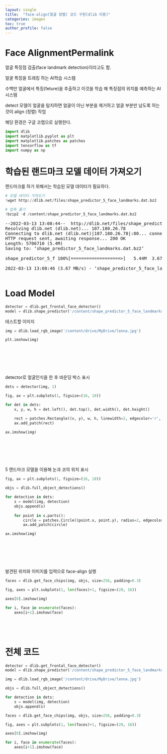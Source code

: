 ```yaml
---
layout: single
title:  "face-align(얼굴 정렬) 코드 구현(dlib 이용)"
categories: images
toc: true
author_profile: false
---
```


<head>
  <style>
    table.dataframe {
      white-space: normal;
      width: 100%;
      height: 240px;
      display: block;
      overflow: auto;
      font-family: Arial, sans-serif;
      font-size: 0.9rem;
      line-height: 20px;
      text-align: center;
      border: 0px !important;
    }

    table.dataframe th {
      text-align: center;
      font-weight: bold;
      padding: 8px;
    }

    table.dataframe td {
      text-align: center;
      padding: 8px;
    }

    table.dataframe tr:hover {
      background: #b8d1f3; 
    }

    .output_prompt {
      overflow: auto;
      font-size: 0.9rem;
      line-height: 1.45;
      border-radius: 0.3rem;
      -webkit-overflow-scrolling: touch;
      padding: 0.8rem;
      margin-top: 0;
      margin-bottom: 15px;
      font: 1rem Consolas, "Liberation Mono", Menlo, Courier, monospace;
      color: $code-text-color;
      border: solid 1px $border-color;
      border-radius: 0.3rem;
      word-break: normal;
      white-space: pre;
    }

  .dataframe tbody tr th:only-of-type {
      vertical-align: middle;
  }

  .dataframe tbody tr th {
      vertical-align: top;
  }

  .dataframe thead th {
      text-align: center !important;
      padding: 8px;
  }

  .page__content p {
      margin: 0 0 0px !important;
  }

  .page__content p > strong {
    font-size: 0.8rem !important;
  }

  </style>
</head>


# Face AlignmentPermalink



얼굴 특징점 검출(face landmark detection)이라고도 함.



얼굴 특징을 트래킹 하는 AI학습 시스템



수백만 얼굴에서 특징(feture)을 추출하고 이것을 학습 해 특징점의 위치를 예측하는 AI 시스템



detect 모델이 얼굴을 탐지하면 얼굴이 아닌 부분을 제거하고 얼굴 부분만 남도록 하는 것이 align (정렬) 작업



해당 환경은 구글 코랩으로 실행한다.




```python
import dlib
import matplotlib.pyplot as plt
import matplotlib.patches as patches
import tensorflow as tf
import numpy as np
```

# 학습된 랜드마크 모델 데이터 가져오기



랜드마크를 하기 위해서는 학습된 모델 데이터가 필요하다.



```python
# 모델 데이터 가져오기
!wget http://dlib.net/files/shape_predictor_5_face_landmarks.dat.bz2

# 압축 풀기 
!bzip2 -d /content/shape_predictor_5_face_landmarks.dat.bz2
```

<pre>
--2022-03-13 13:08:44--  http://dlib.net/files/shape_predictor_5_face_landmarks.dat.bz2
Resolving dlib.net (dlib.net)... 107.180.26.78
Connecting to dlib.net (dlib.net)|107.180.26.78|:80... connected.
HTTP request sent, awaiting response... 200 OK
Length: 5706710 (5.4M)
Saving to: ‘shape_predictor_5_face_landmarks.dat.bz2’

shape_predictor_5_f 100%[===================>]   5.44M  3.67MB/s    in 1.5s    

2022-03-13 13:08:46 (3.67 MB/s) - ‘shape_predictor_5_face_landmarks.dat.bz2’ saved [5706710/5706710]

</pre>
# Load Model



```python
detector = dlib.get_frontal_face_detector()
model = dlib.shape_predictor('/content/shape_predictor_5_face_landmarks.dat')
```

테스트할 이미지



```python
img = dlib.load_rgb_image('/content/drive/MyDrive/lenna.jpg')

plt.imshow(img)
```

<pre>
<matplotlib.image.AxesImage at 0x7f799b2cc6d0>
</pre>
<pre>
<Figure size 432x288 with 1 Axes>
</pre>
detector로 얼굴인식을 한 후 바운딩 박스 표시



```python
dets = detector(img, 1)

fig, ax = plt.subplots(1, figsize=(16, 10))

for det in dets:
    x, y, w, h = det.left(), det.top(), det.width(), det.height()

    rect = patches.Rectangle((x, y), w, h, linewidth=2, edgecolor='r', facecolor='none')
    ax.add_patch(rect)

ax.imshow(img)
```

<pre>
<matplotlib.image.AxesImage at 0x7f7999d49810>
</pre>
<pre>
<Figure size 1152x720 with 1 Axes>
</pre>
5 랜드마크 모델을 이용해 눈과 코의 위치 표시



```python
fig, ax = plt.subplots(1, figsize=(16, 10))

objs = dlib.full_object_detections()

for detection in dets:
    s = model(img, detection)
    objs.append(s)
    
    for point in s.parts():
        circle = patches.Circle((point.x, point.y), radius=2, edgecolor='r', facecolor='r')
        ax.add_patch(circle)

ax.imshow(img)
```

<pre>
<matplotlib.image.AxesImage at 0x7f7999ce11d0>
</pre>
<pre>
<Figure size 1152x720 with 1 Axes>
</pre>
발견된 위치와 이미지를 입력으로 face-align 실행



```python
faces = dlib.get_face_chips(img, objs, size=256, padding=0.3)

fig, axes = plt.subplots(1, len(faces)+1, figsize=(20, 16))

axes[0].imshow(img)

for i, face in enumerate(faces):
    axes[i+1].imshow(face)
```

<pre>
<Figure size 1440x1152 with 2 Axes>
</pre>
# 전체 코드



```python
detector = dlib.get_frontal_face_detector()
model = dlib.shape_predictor('/content/shape_predictor_5_face_landmarks.dat')

img = dlib.load_rgb_image('/content/drive/MyDrive/lenna.jpg')

objs = dlib.full_object_detections()

for detection in dets:
    s = model(img, detection)
    objs.append(s)

faces = dlib.get_face_chips(img, objs, size=256, padding=0.3)

fig, axes = plt.subplots(1, len(faces)+1, figsize=(20, 16))

axes[0].imshow(img)

for i, face in enumerate(faces):
    axes[i+1].imshow(face)
```

<pre>
<Figure size 1440x1152 with 2 Axes>
</pre>